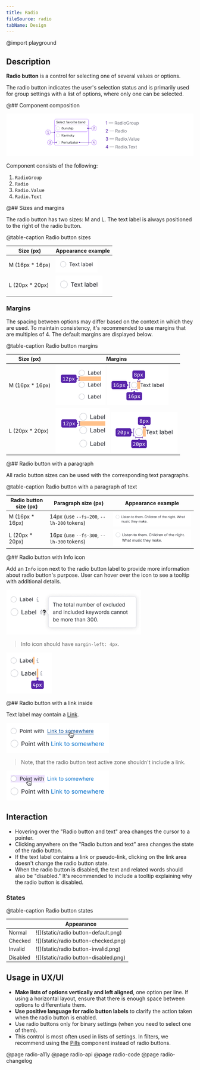 ```yaml
---
title: Radio
fileSource: radio
tabName: Design
---
```


@import playground

## Description

**Radio button** is a control for selecting one of several values or options.

The radio button indicates the user's selection status and is primarily used for group settings with a list of options, where only one can be selected.

@## Component composition

![](static/progressbar-composition.png)

Component consists of the following:

1. `RadioGroup`
2. `Radio`
3. `Radio.Value`
4. `Radio.Text`

@## Sizes and margins

The radio button has two sizes: M and L. The text label is always positioned to the right of the radio button.

@table-caption Radio button sizes

| Size (px)        | Appearance example      |
| ---------------- | ----------------------- |
| M (16px * 16px) | ![](static/size-m.png)   |
| L (20px * 20px) | ![](static/size-l.png)   |

### Margins

The spacing between options may differ based on the context in which they are used. To maintain consistency, it's recommended to use margins that are multiples of 4. The default margins are displayed below.

@table-caption Radio button margins

| Size (px)        | Margins                                         |
| ---------------- | ----------------------------------------------- |
| M (16px * 16px) | ![](static/vert-m.png) ![](static/margins-m.png) |
| L (20px * 20px) | ![](static/vert-l.png) ![](static/margins-l.png) |

@## Radio button with a paragraph

All radio button sizes can be used with the corresponding text paragraphs.

@table-caption Radio button with a paragraph of text

| Radio button size (px) | Paragraph size (px)     | Appearance example                          |
| ---------------------- | ----------------------- | ------------------------------------------- |
| M (16px * 16px)       | 14px (use `--fs-200`, `--lh-200` tokens) | ![](static/paragraph-m.png) |
| L (20px * 20px)       | 16px (use `--fs-300`, `--lh-300` tokens) | ![](static/paragraph-l.png) |

@## Radio button with Info icon

Add an `Info` icon next to the radio button label to provide more information about radio button's purpose. User can hover over the icon to see a tooltip with additional details.

![](static/info-icon.png)

> Info icon should have `margin-left: 4px`.

![](static/info-icon-margin.png)

@## Radio button with a link inside

Text label may contain a [Link](/components/link).

![](static/link.png)

> Note, that the radio button text active zone shouldn't include a link.

![](static/link-hover-zone.png)

## Interaction

- Hovering over the "Radio button and text" area changes the cursor to a pointer.
- Clicking anywhere on the "Radio button and text" area changes the state of the radio button.
- If the text label contains a link or pseudo-link, clicking on the link area doesn't change the radio button state.
- When the radio button is disabled, the text and related words should also be "disabled." It's recommended to include a tooltip explaining why the radio button is disabled.

### States

@table-caption Radio button states

|           | Appearance                            |
| --------- | ------------------------------------- |
| Normal    | ![](static/radio button-default.png)   |
| Checked   | ![](static/radio button-checked.png)   |
| Invalid   | ![](static/radio button-invalid.png)   |
| Disabled  | ![](static/radio button-disabled.png)  |

## Usage in UX/UI

- **Make lists of options vertically and left aligned**, one option per line. If using a horizontal layout, ensure that there is enough space between options to differentiate them.
- **Use positive language for radio button labels** to clarify the action taken when the radio button is enabled.
- Use radio buttons only for binary settings (when you need to select one of them).
- This control is most often used in lists of settings. In filters, we recommend using the [Pills](/components/pills/) component instead of radio buttons.

@page radio-a11y
@page radio-api
@page radio-code
@page radio-changelog
